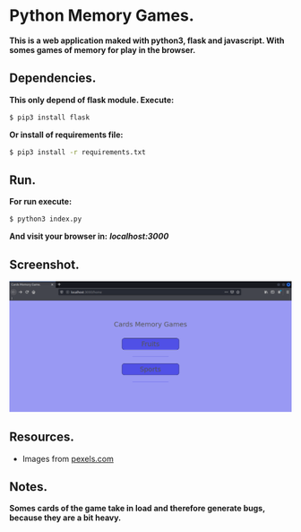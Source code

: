 # Python Memory Games.

__This is a web application maked with python3, flask and javascript. With somes games of memory for play in the browser.__

## Dependencies.

__This only depend of flask module. Execute:__

```bash
$ pip3 install flask
```

__Or install of requirements file:__

```bash
$ pip3 install -r requirements.txt
```

## Run.

__For run execute:__

```bash
$ python3 index.py
```

__And visit your browser in:__ ***localhost:3000***

## Screenshot.
![screenshot](./doc/screenshot.png)

## Resources.
* Images from [pexels.com](https://www.pexels.com)

## Notes.

__Somes cards of the game take in load and therefore generate bugs, because they are a bit heavy.__